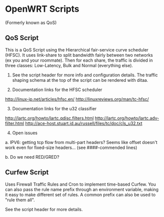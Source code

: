 # OpenWRT Scripts

(Formerly known as QoS)

## QoS Script

This is a QoS Script using the Hierarchical fair-service curve scheduler
(HFSC). It uses link-share to split bandwidth fairly between two networks (ex
you and your roommate). Then for each share, the traffic is divided in three
classes: Low-Latency, Bulk and Normal (everything else).


1. See the script header for more info and configuration details. The traffic
   shaping schema at the top of the script can be rendered with ditaa.


2. Documentation links for the HFSC scheduler

http://linux-ip.net/articles/hfsc.en/
http://linuxreviews.org/man/tc-hfsc/


3. Documentation links for the u32 classifier

http://lartc.org/howto/lartc.qdisc.filters.html
http://lartc.org/howto/lartc.adv-filter.html
http://ace-host.stuart.id.au/russell/files/tc/doc/cls_u32.txt


4. Open issues

  a. IPV6: getting tcp flow from multi-part headers? Seems like offset doesn't
	work even for fixed-size headers... (see ####-commended lines)

  b. Do we need RED/GRED?

## Curfew Script

Uses Firewall Traffic Rules and Cron to implement time-based Curfew. You can
also pass the rule name prefix through an environment variable, making it easy
to make different set of rules. A common prefix can also be used to "rule them
all".

See the script header for more details.

